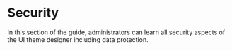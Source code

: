 <!-- loio1adc36621ecd48f7afed251fc9323bcf -->

# Security

In this section of the guide, administrators can learn all security aspects of the UI theme designer including data protection.

